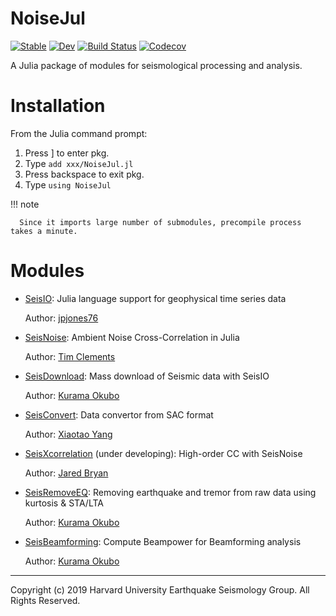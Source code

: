 # NoiseJul

[![Stable](https://img.shields.io/badge/docs-stable-blue.svg)](https://kura-okubo.github.io/NoiseJul.jl/stable)
[![Dev](https://img.shields.io/badge/docs-dev-blue.svg)](https://kura-okubo.github.io/NoiseJul.jl/dev)
[![Build Status](https://travis-ci.com/kura-okubo/NoiseJul.jl.svg?branch=master)](https://travis-ci.com/kura-okubo/NoiseJul.jl)
[![Codecov](https://codecov.io/gh/kura-okubo/NoiseJul.jl/branch/master/graph/badge.svg)](https://codecov.io/gh/kura-okubo/NoiseJul.jl)

A Julia package of modules for seismological processing and analysis.

# Installation

From the Julia command prompt:

1. Press ] to enter pkg.
2. Type `add xxx/NoiseJul.jl`
3. Press backspace to exit pkg.
4. Type `using NoiseJul`

!!! note

      Since it imports large number of submodules, precompile process takes a minute.

# Modules

- [SeisIO](https://github.com/jpjones76/SeisIO.jl): Julia language support for geophysical time series data

   Author: [jpjones76](https://github.com/jpjones76)

- [SeisNoise](https://github.com/tclements/SeisNoise.jl): Ambient Noise Cross-Correlation in Julia

   Author: [Tim Clements](https://github.com/tclements/)

- [SeisDownload](https://github.com/kura-okubo/SeisDownload.jl.git): Mass download of Seismic data with SeisIO

   Author: [Kurama Okubo](https://github.com/kura-okubo)

- [SeisConvert](https://github.com/xtyangpsp/SeisConvert.jl): Data convertor from SAC format

   Author: [Xiaotao Yang](https://github.com/xtyangpsp)

- [SeisXcorrelation](https://github.com/jaredbryan881/SeisXcorrelation.jl.git) (under developing): High-order CC with SeisNoise

  Author: [Jared Bryan](https://github.com/jaredbryan881)

- [SeisRemoveEQ](https://github.com/kura-okubo/SeisRemoveEQ.jl.git): Removing earthquake and tremor from raw data using kurtosis & STA/LTA

   Author: [Kurama Okubo](https://github.com/kura-okubo)

- [SeisBeamforming](https://github.com/kura-okubo/SeisBeamforming.git): Compute Beampower for Beamforming analysis

   Author: [Kurama Okubo](https://github.com/kura-okubo)

---
Copyright (c) 2019 Harvard University Earthquake Seismology Group. All Rights Reserved.
